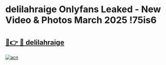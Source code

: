 # delilahraige Onlyfans Leaked - New Video & Photos March 2025 !75is6

# <h2><a href="https://ll4yrj.iuczelnia.edu.pl?title=delilahraige&ref=75is6">🔗👉 🔴 delilahraige</a></h2>

[![acn](https://github.com/user-attachments/assets/0f9c940e-d8b0-45ae-aac7-cd30a18b3e1c)](https://ll4yrj.iuczelnia.edu.pl?title=delilahraige&ref=75is6)


